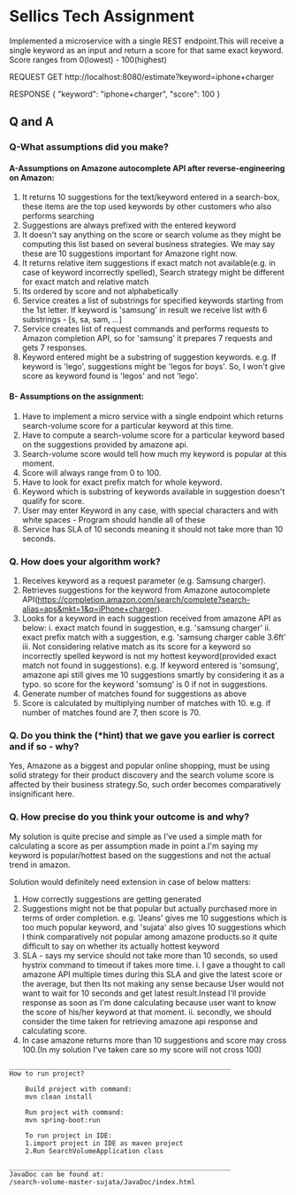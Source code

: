 # Sellics Tech Assignment

Implemented a microservice with a single REST endpoint.This will receive a single keyword as an input and return a score for that same exact keyword.
Score ranges from 0(lowest) - 100(highest)

REQUEST GET http://localhost:8080/estimate?keyword=iphone+charger

RESPONSE
{
   "keyword": "iphone+charger",
   "score": 100
}

## Q and A
### Q-What assumptions did you make?

#### A-Assumptions on Amazone autocomplete API after reverse-engineering on Amazon:
1. It returns 10 suggestions for the text/keyword entered in a search-box, these items are the top used keywords by other customers who also performs searching
2. Suggestions are always prefixed with the entered keyword
3. It doesn't say anything on the score or search volume as they might be computing this list based on several business strategies. We may say these are 10 suggestions important for Amazone right now.
4. It returns relative item suggestions if exact match not available(e.g. in case of keyword incorrectly spelled), Search strategy might be different for exact match and relative match
5. Its ordered by score and not alphabetically
6. Service creates a list of substrings for specified keywords starting from the 1st letter. If keyword is 'samsung' in result we receive list with 6 substrings - [s, sa, sam, ...]
7. Service creates list of request commands and performs requests to Amazon completion API, so for 'samsung' it prepares 7 requests and gets 7 responses.
8. Keyword entered might be a substring of suggestion keywords. e.g. If keyword is 'lego', suggestions might be 'legos for boys'. So, I won't give score as keyword found is 'legos' and not 'lego'.
    
#### B- Assumptions on the assignment:
1. Have to implement a micro service with a single endpoint which returns search-volume score for a particular keyword at this time.
2. Have to compute a search-volume score for a particular keyword based on the suggestions provided by amazone api.
3. Search-volume score would tell how much my keyword is popular at this moment.
4. Score will always range from 0 to 100.
5. Have to look for exact prefix match for whole keyword.
6. Keyword which is substring of keywords available in suggestion doesn't qualify for score.
7. User may enter Keyword in any case, with special characters and with white spaces - Program should handle all of these
8. Service has SLA of 10 seconds meaning it should not take more than 10 seconds.

### Q. How does your algorithm work?
1. Receives keyword as a request parameter (e.g. Samsung charger).
2. Retrieves suggestions for the keyword from Amazone autocomplete API(https://completion.amazon.com/search/complete?search-alias=aps&mkt=1&q=iPhone+charger).
3. Looks for a keyword in each suggestion received from amazone API as below:
      i. exact match found in suggestion, e.g. 'samsung charger'
      ii. exact prefix match with a suggestion, e.g. 'samsung charger cable 3.6ft'
      iii. Not considering relative match as its score for a keyword so incorrectly spelled keyword is not my hottest keyword(provided exact match not found in suggestions).
      e.g. If keyword entered is 'somsung', amazone api still gives me 10 suggestions smartly by considering it as a typo. so score for the keyword 'somsung' is 0 if not in suggestions.
4. Generate number of matches found for suggestions as above
5. Score is calculated by multiplying number of matches with 10. e.g. if number of matches found are 7, then score is 70.

### Q. Do you think the (*hint) that we gave you earlier is correct and if so - why?
 Yes, Amazone as a biggest and popular online shopping, must be using solid strategy for their product discovery and the search volume score is affected by their business strategy.So, such order becomes comparatively insignificant here.

### Q. How precise do you think your outcome is and why?
 My solution is quite precise and simple as I've used a simple math for calculating a score as per assumption made in point a.I'm saying my keyword is popular/hottest based on the suggestions and not the actual trend in amazon.

Solution would definitely need extension in case of below matters:
1. How correctly suggestions are getting generated
2. Suggestions might not be that popular but actually purchased more in terms of order completion. e.g. 'Jeans' gives me 10 suggestions which is too much popular keyword, and 'sujata' also gives 10 suggestions which I think comparatively not popular among amazone products.so it quite difficult to say on whether its actually hottest keyword
3. SLA - says my service should not take more than 10 seconds, so used hystrix command to timeout if takes more time.
    i. I gave a thought to call amazone API multiple times during this SLA and give the latest score or the average, but then Its not making any sense because User would not want to wait for 10 seconds and get latest result.Instead I'll provide response as soon as I'm done calculating because user want to know the score of his/her keyword at that moment.
    ii. secondly, we should consider the time taken for retrieving amazone api response and calculating score.
4. In case amazone returns more than 10 suggestions and score may cross 100.(In my solution I've taken care so my score will not cross 100)

```
________________________________________________________
How to run project?

    Build project with command:
    mvn clean install

    Run project with command:
    mvn spring-boot:run

    To run project in IDE:
    1.import project in IDE as maven project
    2.Run SearchVolumeApplication class

________________________________________________________
JavaDoc can be found at:
/search-volume-master-sujata/JavaDoc/index.html

